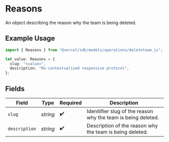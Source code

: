 # Reasons

An object describing the reason why the team is being deleted.

## Example Usage

```typescript
import { Reasons } from "@vercel/sdk/models/operations/deleteteam.js";

let value: Reasons = {
  slug: "<value>",
  description: "Re-contextualized responsive protocol",
};
```

## Fields

| Field                                                         | Type                                                          | Required                                                      | Description                                                   |
| ------------------------------------------------------------- | ------------------------------------------------------------- | ------------------------------------------------------------- | ------------------------------------------------------------- |
| `slug`                                                        | *string*                                                      | :heavy_check_mark:                                            | Idenitifier slug of the reason why the team is being deleted. |
| `description`                                                 | *string*                                                      | :heavy_check_mark:                                            | Description of the reason why the team is being deleted.      |